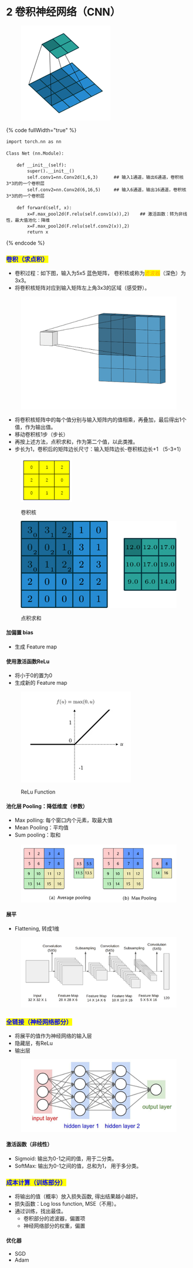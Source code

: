 # 2️ 卷积神经网络（CNN）

<figure><img src="../../.gitbook/assets/CNN-1.gif" alt=""><figcaption></figcaption></figure>

{% code fullWidth="true" %}
```
import torch.nn as nn

Class Net (nn.Module):

    def __init__(self):
        super().__init__()
        self.conv1=nn.Conv2d(1,6,3)      ## 输入1通道，输出6通道，卷积核3*3的的一个卷积层
        self.conv2=nn.Conv2d(6,16,5)     ## 输入6通道，输出16通道，卷积核3*3的的一个卷积层
 
    def forward(self, x):
        x=F.max_pool2d(F.relu(self.conv1(x)),2)    ## 激活函数：转为非线性，最大值池化：降维
        x=F.max_pool2d(F.relu(self.conv2(x)),2)
        return x
```
{% endcode %}



### <mark style="color:blue;">卷积（求点积）</mark>

* 卷积过程：如下图，输入为5x5 蓝色矩阵， 卷积核或称为<mark style="color:orange;">滤波器</mark>（深色）为3x3。
* 将卷积核矩阵对应到输入矩阵左上角3x3的区域（感受野）。

<figure><img src="../../.gitbook/assets/CNN-3.gif" alt=""><figcaption></figcaption></figure>

* 将卷积核矩阵中的每个值分别与输入矩阵内的值相乘，再叠加，最后得出1个值，作为输出值。
* 移动卷积核1步（步长）
* 再按上述方法，点积求和，作为第二个值，以此类推。
* 步长为1，卷积后的矩阵边长尺寸：输入矩阵边长-卷积核边长+1   （5-3+1）

<figure><img src="../../.gitbook/assets/image (22).png" alt=""><figcaption><p>卷积核</p></figcaption></figure>

<figure><img src="../../.gitbook/assets/CNN-2.gif" alt=""><figcaption><p>点积求和</p></figcaption></figure>

#### 加偏置 bias

* 生成 Feature map

#### 使用激活函数ReLu

* 将小于0的置为0
* 生成新的 Feature map

<figure><img src="../../.gitbook/assets/image (1).png" alt=""><figcaption><p>ReLu Function</p></figcaption></figure>

#### 池化层 Pooling：降低维度（参数）

* Max polling: 每个窗口内个元素，取最大值
* Mean Pooling：平均值
* Sum pooling：取和

<figure><img src="../../.gitbook/assets/image.png" alt=""><figcaption></figcaption></figure>

#### 展平

* Flattening, 转成1维

<figure><img src="../../.gitbook/assets/image (5).png" alt=""><figcaption></figcaption></figure>

### <mark style="color:blue;">全链接（神经网络部分）</mark>

* 将展平的值作为神经网络的输入层
* 隐藏层，有ReLu
* 输出层

<figure><img src="../../.gitbook/assets/image (6).png" alt=""><figcaption></figcaption></figure>

#### 激活函数（非线性）

* Sigmoid: 输出为0-1之间的值，用于二分类。
* SoftMax: 输出为0-1之间的值，总和为1， 用于多分类。

### <mark style="color:blue;">成本计算（训练部分）</mark>

* 将输出的值（概率）放入损失函数, 得出结果越小越好。
* 损失函数：Log loss function, MSE（不用）。
* 通过训练，找出最佳。
  * 卷积部分的滤波器，偏置项
  * 神经网络部分的权重，偏置

#### 优化器

* SGD
* Adam

